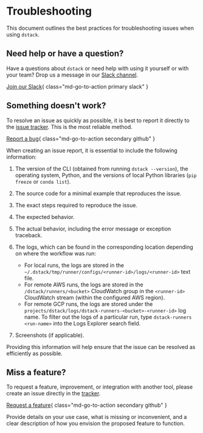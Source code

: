 # Troubleshooting

This document outlines the best practices for troubleshooting issues when using `dstack`.

## Need help or have a question?

Have a questions about `dstack` or need help with using it yourself or with your team? Drop us a message 
in our [Slack channel](https://join.slack.com/t/dstackai/shared_invite/zt-xdnsytie-D4qU9BvJP8vkbkHXdi6clQ).

[Join our Slack](https://join.slack.com/t/dstackai/shared_invite/zt-xdnsytie-D4qU9BvJP8vkbkHXdi6clQ){ class="md-go-to-action primary slack" }

## Something doesn't work?

To resolve an issue as quickly as possible, it is best to report it directly to the [issue tracker](https://github.com/dstackai/dstack/issues). 
This is the most reliable method.

[Report a bug](https://github.com/dstackai/dstack/issues/new?assignees=&labels=bug&template=bug_report.yaml&title=%5BBug%5D%3A+){ class="md-go-to-action secondary github" }

When creating an issue report, it is essential to include the following information:

1. The version of the CLI (obtained from running `dstack --version`), the operating system, 
   Python, and the versions of local Python libraries (`pip freeze` or `conda list`).
2. The source code for a minimal example that reproduces the issue.
3. The exact steps required to reproduce the issue.
4. The expected behavior.
5. The actual behavior, including the error message or exception traceback.
6. The logs, which can be found in the corresponding location depending on where the workflow was run:
    - For local runs, the logs are stored in the `~/.dstack/tmp/runner/configs/<runner-id>/logs/<runner-id>` text file.
    - For remote AWS runs, the logs are stored in the `/dstack/runners/<bucket>` 
      CloudWatch group in the `<runner-id>` CloudWatch stream (within the configured AWS region).
    - For remote GCP runs, the logs are stored under the `projects/dstack/logs/dstack-runners-<bucket>-<runner-id>` log name.
      To filter out the logs of a particular run, type `dstack-runners <run-name>` into the Logs Explorer search field.

7. Screenshots (if applicable).

Providing this information will help ensure that the issue can be resolved as efficiently as possible.

## Miss a feature?

To request a feature, improvement, or integration with another tool, please create an issue directly in the
[tracker](https://github.com/dstackai/dstack/issues).

[Request a feature](https://github.com/dstackai/dstack/issues/new?assignees=&labels=feature&template=feature_request.yaml&title=%5BFeature%5D%3A+){ class="md-go-to-action secondary github" }

Provide details on your use case, what is missing or inconvenient, and a clear description of how you envision the proposed feature to function.